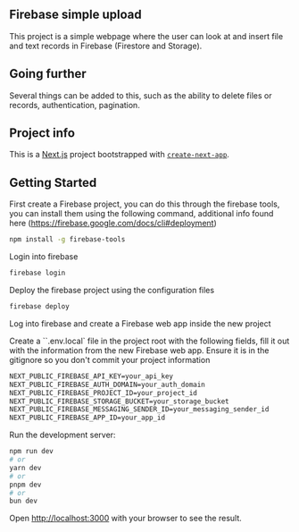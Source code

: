 ## Firebase simple upload
This project is a simple webpage where the user can look at and insert file and text records in Firebase (Firestore and Storage).

## Going further

Several things can be added to this, such as the ability to delete files or records, authentication, pagination.

## Project info

This is a [Next.js](https://nextjs.org/) project bootstrapped with [`create-next-app`](https://github.com/vercel/next.js/tree/canary/packages/create-next-app).

## Getting Started

First create a Firebase project, you can do this through the firebase tools, you can install them using the following command, additional info found here (https://firebase.google.com/docs/cli#deployment)
```bash
npm install -g firebase-tools
```
Login into firebase 
```bash
firebase login
```
Deploy the firebase project using the configuration files
```bash
firebase deploy
```

Log into firebase and create a Firebase web app inside the new project

Create a ``.env.local` file in the project root with the following fields, fill it out with the information from the new Firebase web app. Ensure it is in the gitignore so you don't commit your project information

```md
NEXT_PUBLIC_FIREBASE_API_KEY=your_api_key
NEXT_PUBLIC_FIREBASE_AUTH_DOMAIN=your_auth_domain
NEXT_PUBLIC_FIREBASE_PROJECT_ID=your_project_id
NEXT_PUBLIC_FIREBASE_STORAGE_BUCKET=your_storage_bucket
NEXT_PUBLIC_FIREBASE_MESSAGING_SENDER_ID=your_messaging_sender_id
NEXT_PUBLIC_FIREBASE_APP_ID=your_app_id
```

Run the development server:

```bash
npm run dev
# or
yarn dev
# or
pnpm dev
# or
bun dev
```

Open [http://localhost:3000](http://localhost:3000) with your browser to see the result.

